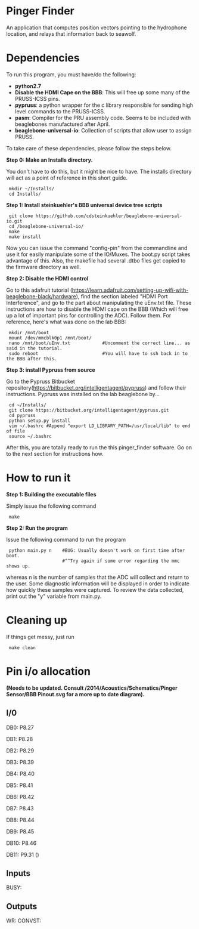 # Pinger Finder
An application that computes position vectors pointing to the hydrophone location, and relays that information back to seawolf.

# Dependencies
To run this program, you must have/do the following:

  * **python2.7**
  * **Disable the HDMI Cape on the BBB**: This will free up some many of the PRUSS-ICSS pins.
  * **pypruss**: a python wrapper for the c library responsible for sending high level commands to the PRUSS-ICSS.
  * **pasm**: Compiler for the PRU assembly code. Seems to be included with beaglebones manufactured after April.
  * **beaglebone-universal-io**: Collection of scripts that allow user to assign PRUSS.

To take care of these dependencies, please follow the steps below.

**Step 0: Make an Installs directory.**

You don't have to do this, but it might be nice to have. The installs directory will act as a point of reference in this short guide.

     mkdir ~/Installs/
     cd Installs/
     
**Step 1: Install steinkuehler's BBB universal device tree scripts**

     git clone https://github.com/cdsteinkuehler/beaglebone-universal-io.git
     cd /beaglebone-universal-io/
     make 
     make install
     
Now you can issue the command "config-pin" from the commandline and use it for easily manipulate some of the IO/Muxes. The boot.py script takes advantage of this. Also, the makefile had several .dtbo files get copied to the firmware directory as well.
 
**Step 2: Disable the HDMI control**

Go to this adafruit tutorial (https://learn.adafruit.com/setting-up-wifi-with-beaglebone-black/hardware), find the section labeled "HDMI Port Interference", and go to the part about manipulating the uEnv.txt file. These instructions are how to disable the HDMI cape on the BBB (Which will free up a lot of important pins for controlling the ADC). Follow them. For reference, here's what was done on the lab BBB:

     mkdir /mnt/boot
     mount /dev/mmcblk0p1 /mnt/boot/
     nano /mnt/boot/uEnv.txt            #Uncomment the correct line... as said in the tutorial.
     sudo reboot                        #You will have to ssh back in to the BBB after this.
 
**Step 3: install Pypruss from source**

Go to the Pypruss Bitbucket repository(https://bitbucket.org/intelligentagent/pypruss) and follow their instructions. Pypruss was installed on the lab beaglebone by...

     cd ~/Installs/
     git clone https://bitbucket.org/intelligentagent/pypruss.git  
     cd pypruss
     python setup.py install
     vim ~/.bashrc #Append "export LD_LIBRARY_PATH=/usr/local/lib" to end of file
     source ~/.bashrc

After this, you are totally ready to run the this pinger_finder software. Go on to the next section for instructions how.

# How to run it
**Step 1: Building the executable files**

Simply issue the following command

     make
 
**Step 2: Run the program**

Issue the following command to run the program

     python main.py n    #BUG: Usually doesn't work on first time after boot. 
                         #^^Try again if some error regarding the mmc shows up.

whereas n is the number of samples that the ADC will collect and return to the user. Some diagnostic information will be displayed in order to indicate how quickly these samples were captured. To review the data collected, print out the "y" variable from main.py.

# Cleaning up
If things get messy, just run

     make clean

# Pin i/o allocation 
**(Needs to be updated. Consult <ElectricalDropbox>/2014/Acoustics/Schematics/Pinger Sensor/BBB Pinout.svg for a more up to date diagram).**

## I/0
DB0:  P8.27

DB1:  P8.28

DB2:  P8.29

DB3:  P8.39

DB4:  P8.40

DB5:  P8.41

DB6:  P8.42

DB7:  P8.43

DB8:  P8.44

DB9:  P8.45

DB10: P8.46

DB11: P9.31 ()

## Inputs
BUSY: 


## Outputs
WR:
CONVST:


